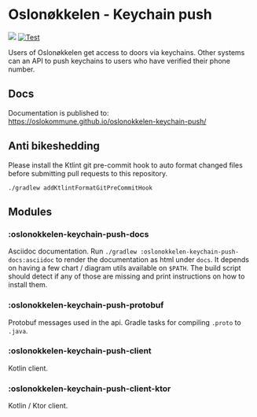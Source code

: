 Oslonøkkelen - Keychain push 
============================
[![](https://jitpack.io/v/oslokommune/oslonokkelen-keychain-push.svg)](https://jitpack.io/#oslokommune/oslonokkelen-keychain-push)
[![Test](https://github.com/oslokommune/oslonokkelen-keychain-push/actions/workflows/testing.yml/badge.svg)](https://github.com/oslokommune/oslonokkelen-keychain-push/actions/workflows/testing.yml)

Users of Oslonøkkelen get access to doors via keychains. Other systems can an API to push keychains
to users who have verified their phone number. 


Docs
----
Documentation is published to:
https://oslokommune.github.io/oslonokkelen-keychain-push/


Anti bikeshedding
-----------------
Please install the Ktlint git pre-commit hook to auto format changed files before 
submitting pull requests to this repository.

    ./gradlew addKtlintFormatGitPreCommitHook


Modules
-------

### :oslonokkelen-keychain-push-docs
Asciidoc documentation. Run `./gradlew :oslonokkelen-keychain-push-docs:asciidoc` to render the documentation as html 
under `docs`. It depends on having a few chart / diagram utils available on `$PATH`. The build script should detect if
any of those are missing and print instructions on how to install them. 

### :oslonokkelen-keychain-push-protobuf
Protobuf messages used in the api. Gradle tasks for compiling `.proto` to `.java`.  


### :oslonokkelen-keychain-push-client
Kotlin client.

### :oslonokkelen-keychain-push-client-ktor
Kotlin / Ktor client.
